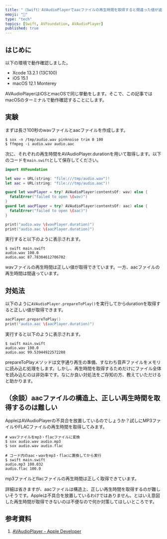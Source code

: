 ```yaml
---
title: "（Swift）AVAudioPlayerでaacファイルの再生時間を取得すると間違った値が返される場合の対処法"
emoji: "💭"
type: "tech"
topics: [Swift, AVFoundation, AVAudioPlayer]
published: true
---
```

## はじめに

以下の環境で動作確認しました。

- Xcode 13.2.1 (13C100)
- iOS 15.1
- macOS 12.1 Monterey

AVAudioPlayerはiOSとmacOSで同じ挙動をします。そこで、この記事ではmacOSのターミナルで動作確認することにします。

## 実験

まずは長さ100秒のwavファイルとaacファイルを作成します。

```console
$ sox -n /tmp/audio.wav pinknoise trim 0 100
$ ffmpeg -i audio.wav audio.aac
```

次に、それぞれの再生時間をAVAudioPlayer.durationを用いて取得します。以下のコードを`main.swift`として保存してください。

```swift
import AVFoundation

let wav = URL(string: "file:///tmp/audio.wav")!
let aac = URL(string: "file:///tmp/audio.aac")!

guard let wavPlayer = try? AVAudioPlayer(contentsOf: wav) else {
  fatalError("failed to open \(wav)")
}
guard let aacPlayer = try? AVAudioPlayer(contentsOf: aac) else {
  fatalError("failed to open \(aac)")
}

print("audio.wav \(wavPlayer.duration)")
print("audio.aac \(aacPlayer.duration)")
```

実行すると以下のように表示されます。

```console
$ swift main.swift
audio.wav 100.0
audio.aac 87.78304612706702
```

wavファイルの再生時間は正しい値が取得できています。一方、aacファイルの再生時間は間違っています。

## 対処法

以下のように`AVAudioPlayer.prepareToPlay()`を実行してからdurationを取得すると正しい値が取得できます。

```swift
aacPlayer.prepareToPlay()
print("audio.aac \(aacPlayer.duration)")
```

実行すると以下のように表示されます。

```console
$ swift main.swift
audio.wav 100.0
audio.aac 99.53944922572208
```

prepareToPlayメソッドは文字通り再生の準備、すなわち音声ファイルをメモリに読み込む処理をします。しかし、再生時間を取得するためだけにファイル全体を読み込むのは非効率です。なにか良い対処法をご存知の方、教えていただけると助かります。

## （余談）aacファイルの構造上、正しい再生時間を取得するのは難しい

AppleはAVAudioPlayerの不具合を放置しているのでしょうか？試しにMP3ファイルやFLACファイルの再生時間を取得してみます。

```console
# wavファイルをmp3・flacファイルに変換
$ sox audio.wav audio.mp3
$ sox audio.wav audio.flac

# コード内のaac・wavをmp3・flacに置換してから実行
$ swift main.swift
audio.mp3 100.032
audio.flac 100.0
```

mp3ファイルとflacファイルの再生時間は正しく取得できています。

詳細は省きますが、aacファイルは構造上、正しい再生時間を取得するのが難しいそうです。Appleは不具合を放置しているわけではありません。とはいえ意図した再生時間が取得できないのは不便なので何か対策してほしいところです。

## 参考資料

1. [AVAudioPlayer - Apple Developer](https://developer.apple.com/documentation/avfaudio/avaudioplayer)
